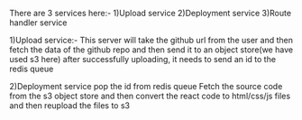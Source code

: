 There are 3 services here:-
1)Upload service
2)Deployment service
3)Route handler service


1)Upload service:-
This server will take the github url from the user and then fetch the data of the github repo and then send it to an object store(we have used s3 here)
after successfully uploading, it needs to send an id to the redis queue


2)Deployment service
pop the id from redis queue
Fetch the source code from the s3 object store and then convert the react code to html/css/js files and then reupload the files to s3




